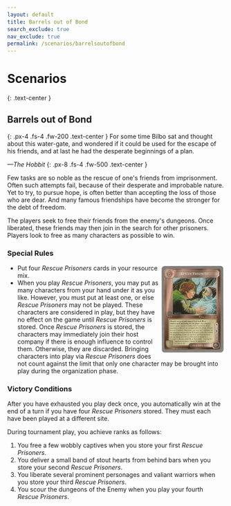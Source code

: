 ```yaml
---
layout: default
title: Barrels out of Bond
search_exclude: true
nav_exclude: true
permalink: /scenarios/barrelsoutofbond
---
```


# Scenarios

{: .text-center }
## Barrels out of Bond

{: .px-4 .fs-4 .fw-200 .text-center }
For some time Bilbo sat and thought about this water-gate, and wondered if it could be used for the escape of his friends, and at last he had the desperate beginnings of a plan.

_—The Hobbit_
{: .px-8 .fs-4 .fw-500 .text-center }

Few tasks are so noble as the rescue of one's friends from imprisonment. Often such attempts fail, because of their desperate and improbable nature. Yet to try, to pursue hope, is often better than accepting the loss of those who are dear. And many famous friendships have become the stronger for the debt of freedom.

The players seek to free their friends from the enemy's dungeons. Once liberated, these friends may then join in the search for other prisoners. Players look to free as many characters as possible to win.

### Special Rules

- <a href="/assets/images/RescuePrisoners.png"><img align="right" src="/assets/images/RescuePrisoners.png" width="150" hspace="0" vspace="0" alt=""></a>Put four _Rescue Prisoners_ cards in your resource mix.
- When you play _Rescue Prisoners_, you may put as many characters from your hand under it as you like. However, you must put at least one, or else _Rescue Prisoners_ may not be played. These characters are considered in play, but they have no effect on the game until _Rescue Prisoners_ is stored. Once _Rescue Prisoners_ is stored, the characters may immediately join their host company if there is enough influence to control them. Otherwise, they are discarded. Bringing characters into play via _Rescue Prisoners_ does not count against the limit that only one character may be brought into play during the organization phase.

### Victory Conditions

After you have exhausted you play deck once, you automatically win at the end of a turn if you have four _Rescue Prisoners_ stored. They must each have been played at a different site.

During tournament play, you achieve ranks as follows: 
1. You free a few wobbly captives when you store your first _Rescue Prisoners_.
2. You deliver a small band of stout hearts from behind bars when you store your second _Rescue Prisoners_. 
3. You liberate several prominent personages and valiant warriors when you store your third _Rescue Prisoners_. 
4. You scour the dungeons of the Enemy when you play your fourth _Rescue Prisoners_.

